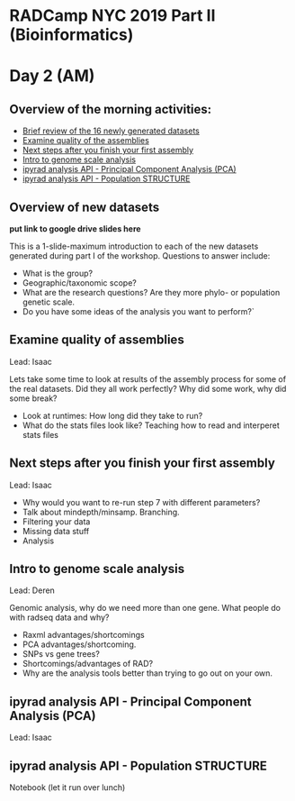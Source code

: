 # RADCamp NYC 2019 Part II (Bioinformatics)
# Day 2 (AM)

## Overview of the morning activities:
* [Brief review of the 16 newly generated datasets](#overview-of-new-datasets)
* [Examine quality of the assemblies](#examine-quality-of-assemblies)
* [Next steps after you finish your first assembly](#next-steps-after-you-finish-your-first-assembly)
* [Intro to genome scale analysis](#intro-to-genome-scale-analysis)
* [ipyrad analysis API - Principal Component Analysis (PCA)](#ipyrad-analysis-API---Principal-Component-Analysis-(PCA))
* [ipyrad analysis API - Population STRUCTURE](ipyrad-analysis-API---Population-STRUCTURE)

## Overview of new datasets
**put link to google drive slides here**

This is a 1-slide-maximum introduction to each of the new datasets generated
during part I of the workshop. Questions to answer include:
* What is the group?
* Geographic/taxonomic scope?
* What are the research questions? Are they more phylo- or population genetic scale.
* Do you have some ideas of the analysis you want to perform?`

## Examine quality of assemblies
Lead: Isaac

Lets take some time to look at results of the assembly process for some of the
real datasets. Did they all work perfectly? Why did some work, why did some
break?
* Look at runtimes: How long did they take to run?
* What do the stats files look like? Teaching how to read and interperet stats files 

## Next steps after you finish your first assembly
Lead: Isaac

* Why would you want to re-run step 7 with different parameters?
* Talk about mindepth/minsamp. Branching.
* Filtering your data
* Missing data stuff
* Analysis

## Intro to genome scale analysis
Lead: Deren

Genomic analysis, why do we need more than one gene. What people do with radseq
data and why?
* Raxml advantages/shortcomings
* PCA advantages/shortcoming.
* SNPs vs gene trees?
* Shortcomings/advantages of RAD?
* Why are the analysis tools better than trying to go out on your own.

## ipyrad analysis API - Principal Component Analysis (PCA)
Lead: Isaac


## ipyrad analysis API - Population STRUCTURE


Notebook (let it run over lunch)

